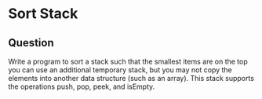 # Sort Stack

## Question

Write a program to sort a stack such that the smallest items are on the top you can use an additional
temporary stack, but you may not copy the elements into another data structure (such as an array). This 
stack supports the operations push, pop, peek, and isEmpty.